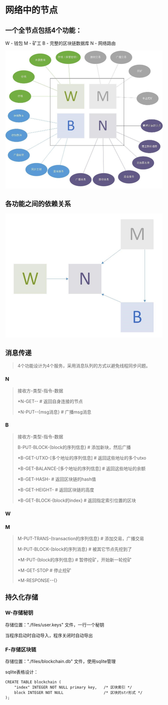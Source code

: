 # 网络中的节点

## 一个全节点包括4个功能：

W - 钱包	M - 矿工	B - 完整的区块链数据库	N - 网络路由

![node](.img/node.jpg)



## 各功能之间的依赖关系

![dependency](.img/dependency.jpg)



## 消息传递

> 4个功能设计为4个服务，采用消息队列的方式以避免线程同步问题。

### N

> 接收方-类型-指令-数据
>
> *N-GET--															# 返回自身连接的节点
>
> *N-PUT--{msg消息}											# 广播msg消息

### B

> 接收方-类型-指令-数据
>
> B-PUT-BLOCK-{block的序列信息}								# 添加新块，然后广播
>
> *B-GET-UTXO-[多个地址的序列信息]				# 返回这些地址的多个utxo 
>
> *B-GET-BALANCE-[多个地址的序列信息]			# 返回这些地址的余额
>
> *B-GET-HASH-														# 返回区块链的hash值
>
> *B-GET-HEIGHT-													# 返回区块链的高度
>
> *B-GET-BLOCK-{block的index}							# 返回指定索引位置的区块

### W



### M

> M-PUT-TRANS-{transaction的序列信息}					# 添加交易，广播交易
>
> M-PUT-BLOCK-{block的序列消息}								# 被其它节点先挖到了
>
> *M-PUT-{block的序列信息}								# 暂停挖矿，开始新一轮挖矿
>
> *M-GET-STOP														# 停止挖矿
>
> *M-RESPONSE--{}



## 持久化存储

### W-存储秘钥

存储位置："./files/user.keys" 文件，一行一个秘钥

当程序启动时自动导入，程序关闭时自动导出

### F-存储区块链

存储位置："./files/blockchain.db" 文件，使用sqlite管理

sqlite表格设计：

```sqlite
CREATE TABLE blockchain (
	"index" INTEGER NOT NULL primary key,	/* 区块索引 */
	block INTEGER NOT NULL					/* 区块的str形式 */
);
```







